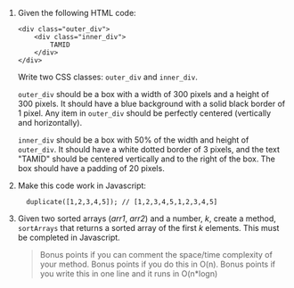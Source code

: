 1. Given the following HTML code:
   ```
   <div class="outer_div">
       <div class="inner_div">
           TAMID
       </div>
   </div>
   ```

   Write two CSS classes: `outer_div` and `inner_div`.

   `outer_div` should be a box
   with a width of 300 pixels and a height of 300 pixels. It should have a blue background with a solid black border of 1 pixel. Any item in `outer_div` should be perfectly centered (vertically and horizontally).

   `inner_div` should be a box with 50% of the width and height of `outer_div`. It should
   have a white dotted border of 3 pixels, and the text "TAMID" should be centered vertically and to the right of the box. The box should have a padding of 20 pixels.

2. Make this code work in Javascript:

   ```
     duplicate([1,2,3,4,5]); // [1,2,3,4,5,1,2,3,4,5]
   ```

3. Given two sorted arrays (*arr1*, *arr2*) and a number, *k*, create a method,
`sortArrays` that returns a sorted array of the first *k* elements. This must be completed in Javascript.

   > Bonus points if you can comment the space/time complexity of your method.
   > Bonus points if you do this in O(n).
   > Bonus points if you write this in one line and it runs in O(n*logn)
